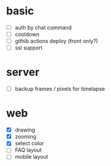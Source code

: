 # basic

- [ ] auth by chat command
- [ ] cooldown
- [ ] githib actions deploy (front only?)
- [ ] ssl support

# server

- [ ] backup frames / pixels for timelapse

# web
- [x] drawing
- [x] zooming
- [x] select color
- [ ] FAQ layout
- [ ] mobile layout
